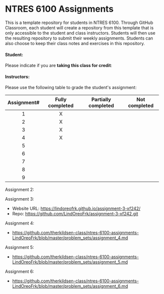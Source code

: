 # NTRES 6100 Assignments

This is a template repository for students in NTRES 6100. Through GitHub Classroom, each student will create a repository from this template that is only accessible to the student and class instructors. Students will then use the resulting repository to submit their weekly assignments. Students can also choose to keep their class notes and exercises in this repository.

#### Student:

Please indicate if you are **taking this class for credit**:

#### Instructors:

Please use the following table to grade the student's assignment:

| Assignment# | Fully completed | Partially completed | Not completed |
|:-----------:|:---------------:|:-------------------:|:-------------:|
|      1      |        X         |                     |               |
|      2      |        X         |                     |               |
|      3      |        X         |                     |               |
|      4      |        X         |                     |               |
|      5      |                 |                     |               |
|      6      |                 |                     |               |
|      7      |                 |                     |               |
|      8      |                 |                     |               |
|      9      |                 |                     |               |

Assignment 2:

Assignment 3:
- Website URL: https://lindoreofrk.github.io/assignment-3-xf242/
- Repo: https://github.com/LindOreoFrk/assignment-3-xf242.git

Assignment 4: 
- https://github.com/therkildsen-class/ntres-6100-assignments-LindOreoFrk/blob/master/problem_sets/assignment_4.md

Assignment 5:
- https://github.com/therkildsen-class/ntres-6100-assignments-LindOreoFrk/blob/master/problem_sets/assignment_5.md

Assignment 6:
- https://github.com/therkildsen-class/ntres-6100-assignments-LindOreoFrk/blob/master/problem_sets/assignment_6.md
